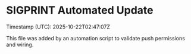 # SIGPRINT Automated Update

Timestamp (UTC): 2025-10-22T02:47:07Z

This file was added by an automation script to validate push permissions and wiring.
